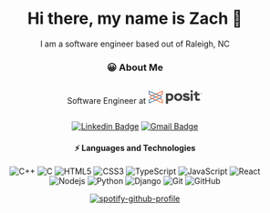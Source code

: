 <div align="center">
  <h1>Hi there, my name is Zach 👋</h1>

  <p>I am a software engineer based out of Raleigh, NC</p>

<h3>😀 About Me</h3>

<div style="display:flex;justify-content:center;align-content:center">
<p> Software Engineer at <a href="https://www.posit.co/">
  <svg width="96" height="24" viewBox="0 0 159 41" fill="none">
        <path d="m10.043 24.362 1.855.83 8.577-3.625-1.909-.808-8.523 3.603Z" fill="#447099"></path>
        <path d="m12.034 16.384-1.874.821 8.404 3.555 1.909-.808-8.44-3.568Z" fill="#447099"></path>
        <path d="m32.67 16.41-1.873-.824-8.474-3.719-1.85-.812L0 2.074v10.836l8.278 3.5 1.873-.822-8.657-3.66V4.353l17.13 7.515 1.849.814 8.44 3.703 1.873.821 5.973 2.622v1.944l-5.882 2.58-1.873.823-8.662 3.8-1.836.808-17.012 7.464v-7.655l8.53-3.607-1.854-.828L0 28.61v10.916L20.337 30.6l1.836-.805 8.716-3.826 1.873-.821 5.491-2.41v-3.88l-5.582-2.45Z" fill="#447099"></path>
        <path d="m22.38 20.76 8.404-3.555-1.874-.82-8.44 3.567-1.907.807 1.908.808L29 25.174l1.874-.823-8.496-3.591ZM39.45 29.591v7.94l-17.278-7.737-1.836.807 20.611 9.227V28.61l-8.186-3.461-1.874.821 8.564 3.622ZM40.948 2.073l-20.475 8.983 1.85.811 17.129-7.515v7.576l-8.655 3.658 1.873.824 8.278-3.5V2.072Z" fill="#ED642F"></path>
        <path d="m10.04 24.362-5.852-2.59v-1.945l5.97-2.622 1.874-.82 8.44-3.706-1.85-.812-8.473 3.72-1.875.823-5.583 2.449v3.88l5.478 2.416 1.854.83 8.482 3.797 1.835-.807-8.446-3.782-1.854-.83Z" fill="#ED642F"></path>
        <path d="m10.043 24.362 1.855.83 8.577-3.625-1.909-.808-8.523 3.603Z" fill="#447099"></path>
        <path d="m12.034 16.384-1.874.821 8.404 3.555 1.909-.808-8.44-3.568Z" fill="#447099"></path>
        <path d="m32.67 16.41-1.873-.824-8.474-3.719-1.85-.812L0 2.074v10.836l8.278 3.5 1.873-.822-8.657-3.66V4.353l17.13 7.515 1.849.814 8.44 3.703 1.873.821 5.973 2.622v1.944l-5.882 2.58-1.873.823-8.662 3.8-1.836.808-17.012 7.464v-7.655l8.53-3.607-1.854-.828L0 28.61v10.916L20.337 30.6l1.836-.805 8.716-3.826 1.873-.821 5.491-2.41v-3.88l-5.582-2.45Z" fill="#447099"></path><path d="m22.38 20.76 8.404-3.555-1.874-.82-8.44 3.567-1.907.807 1.908.808L29 25.174l1.874-.823-8.496-3.591ZM39.45 29.591v7.94l-17.278-7.737-1.836.807 20.611 9.227V28.61l-8.186-3.461-1.874.821 8.564 3.622ZM40.948 2.073l-20.475 8.983 1.85.811 17.129-7.515v7.576l-8.655 3.658 1.873.824 8.278-3.5V2.072Z" fill="#ED642F"></path><path d="m10.04 24.362-5.852-2.59v-1.945l5.97-2.622 1.874-.82 8.44-3.706-1.85-.812-8.473 3.72-1.875.823-5.583 2.449v3.88l5.478 2.416 1.854.83 8.482 3.797 1.835-.807-8.446-3.782-1.854-.83Z" fill="#ED642F"></path>
        <path class="masked-path" d="M87.818 9.225c7.25 0 12.361 4.903 12.361 11.713S95.069 32.61 87.818 32.61c-7.252 0-12.275-4.903-12.275-11.672 0-6.768 5.023-11.713 12.275-11.713Zm0 17.528c3.451 0 5.81-2.17 5.81-5.815 0-3.644-2.62-5.856-5.81-5.856-3.19 0-5.723 2.125-5.723 5.856 0 3.299 2.316 5.815 5.723 5.815ZM128.042 0c2.053 0 3.538 1.46 3.538 3.389 0 2.026-1.485 3.484-3.538 3.484-2.227 0-3.583-1.458-3.583-3.484S125.944 0 128.042 0Zm-3.19 9.65h6.335v22.563h-6.335V9.65ZM134.045 9.65h4.325V4.4h6.334v5.25h6.845v5.857h-6.845v7.332c0 2.733.611 3.775 2.316 3.775 1.485 0 2.665-.52 3.887-1.475l3.227 3.973c-1.574 1.65-4.625 3.359-7.725 3.359-4.761 0-8.037-2.561-8.037-7.767v-9.199h-4.325V9.648l-.002.003ZM155.519 11.998h-.504v-1.942h-.644v-.417h1.791v.417h-.643v1.942ZM157.466 11.998l-.572-1.85h-.014c.021.377.031.629.031.754v1.096h-.45V9.639h.686l.562 1.803h.009l.595-1.803h.686v2.359h-.468V10.88c0-.053 0-.114.002-.181 0-.07.01-.251.021-.55h-.014l-.611 1.848h-.463ZM121.573 12.41c-1.553-1.48-4.773-3.392-9.346-3.392-6.512 0-10.343 2.675-10.343 7.062 0 6.808 10.917 6.973 13.495 8.476.466.258.742.618.576 1.142-.485 1.51-6.603 2.247-11.116-2.087l-3.681 4.36c1.639 2.155 5.255 4.686 11.121 4.686 5.449 0 10.16-2.193 10.16-7.192 0-4.482-4.203-6.285-7.94-7.34-1.064-.291-2.092-.531-2.981-.768-1.473-.375-3.447-.796-3.131-1.889.574-1.986 7.142-.742 9.439 1.347l3.754-4.403-.007-.003ZM50.88 9.704h6.344v1.175c1.18-1.087 3.326-1.652 5.077-1.652 6.913 0 11.203 4.738 11.203 11.432S69.04 32.654 62.125 32.654c-2.187 0-4.2-.346-4.9-1.13V41H50.88V9.704Zm6.344 7.955v7.215c.7 1.042 2.232 1.912 4.026 1.912 3.545 0 5.688-2.217 5.688-5.65 0-3.998-2.012-6.04-5.34-6.04-2.1 0-3.542 1.041-4.374 2.563Z" fill="#404041"></path>
    </svg>
  </a></p>
</div>

[![Linkedin Badge](https://img.shields.io/badge/-zhannum-blue?style=flat-square&logo=Linkedin&logoColor=white&link=https://www.linkedin.com/in/zhannum/)](https://www.linkedin.com/in/zhannum/)
[![Gmail Badge](https://img.shields.io/badge/-zacharyhannum@gmail.com-c14438?style=flat-square&logo=Gmail&logoColor=white&link=mailto:zacharyhannum@gmail.com)](mailto:zacharyhannum@gmail.com)

#### ⚡ Languages and Technologies
![C++](https://img.shields.io/badge/-C++-00599C?style=flat-square&logo=c)
![C](https://img.shields.io/badge/-C-00599C?style=flat-square&logo=c)
![HTML5](https://img.shields.io/badge/-HTML5-E34F26?style=flat-square&logo=html5&logoColor=white)
![CSS3](https://img.shields.io/badge/-CSS3-1572B6?style=flat-square&logo=css3)
![TypeScript](https://img.shields.io/badge/-TypeScript-black?style=flat-square&logo=typescript)
![JavaScript](https://img.shields.io/badge/-JavaScript-black?style=flat-square&logo=javascript)
![React](https://img.shields.io/badge/-React-black?style=flat-square&logo=react)
![Nodejs](https://img.shields.io/badge/-Nodejs-black?style=flat-square&logo=Node.js)
![Python](https://img.shields.io/badge/-Python-black?style=flat-square&logo=Python)
![Django](https://img.shields.io/badge/-Django-black?style=flat-square&logo=Django)
![Git](https://img.shields.io/badge/-Git-black?style=flat-square&logo=git)
![GitHub](https://img.shields.io/badge/-GitHub-181717?style=flat-square&logo=github)

[![spotify-github-profile](https://spotify-github-profile.vercel.app/api/view?uid=zacharyhannum&cover_image=true&theme=default)](https://github.com/kittinan/spotify-github-profile)

<!--
**midnightprioriem/midnightprioriem** is a ✨ _special_ ✨ repository because its `README.md` (this file) appears on your GitHub profile.

Here are some ideas to get you started:

- 🔭 I’m currently working on ...
- 🌱 I’m currently learning ...
- 👯 I’m looking to collaborate on ...
- 🤔 I’m looking for help with ...
- 💬 Ask me about ...
- 📫 How to reach me: ...
- 😄 Pronouns: ...
- ⚡ Fun fact: ...
-->

</div>
